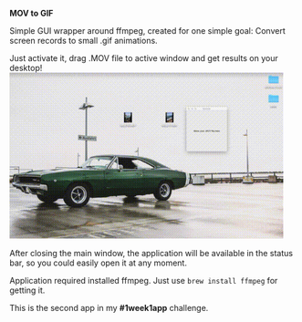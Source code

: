 **MOV to GIF**

Simple GUI wrapper around ffmpeg, created for one simple goal: Convert screen records to small .gif animations.

Just activate it, drag .MOV file to active window and get results on your desktop!
![](https://github.com/kifio/OSX-Mov-To-GIf/blob/master/demo.gif?raw=true)

After closing the main window, the application will be available in the status bar, so you could easily open it at any moment.

Application required installed ffmpeg.
Just use `brew install ffmpeg` for getting it.

This is the second app in my **#1week1app** challenge.
